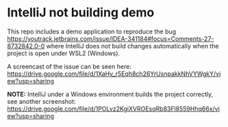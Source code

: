 # IntelliJ not building demo

This repo includes a demo application to reproduce the bug https://youtrack.jetbrains.com/issue/IDEA-341184#focus=Comments-27-8732842.0-0 where IntelliJ does not build changes automatically when the project is open under WSL2 (Windows).

A screencast of the issue can be seen here: https://drive.google.com/file/d/1XaHv_r5Eqh8ch26YrUsnpakkNhVYWgkY/view?usp=sharing

__NOTE:__ IntelliJ under a Windows environment builds the project correctly, see another screenshot: https://drive.google.com/file/d/1POLvz2KgiXVROEsqRb83Fl8559Hhq66x/view?usp=sharing